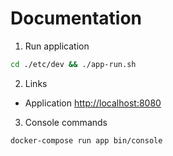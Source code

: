 # Documentation

1. Run application
```bash
cd ./etc/dev && ./app-run.sh
```

2. Links
- Application [http://localhost:8080](http://localhost:8080)

3. Console commands
```bash
docker-compose run app bin/console
```